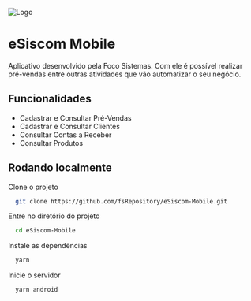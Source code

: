 ![Logo](https://focosistemas.com.br/wp-content/uploads/2022/01/logotipo-foco-sistemas-agencia-dipixel.png)

# eSiscom Mobile

Aplicativo desenvolvido pela Foco Sistemas. Com ele é possível realizar pré-vendas entre outras atividades que vão automatizar o seu negócio.

## Funcionalidades

- Cadastrar e Consultar Pré-Vendas
- Cadastrar e Consultar Clientes
- Consultar Contas a Receber
- Consultar Produtos

## Rodando localmente

Clone o projeto

```bash
  git clone https://github.com/fsRepository/eSiscom-Mobile.git
```

Entre no diretório do projeto

```bash
  cd eSiscom-Mobile
```

Instale as dependências

```bash
  yarn
```

Inicie o servidor

```bash
  yarn android
```
